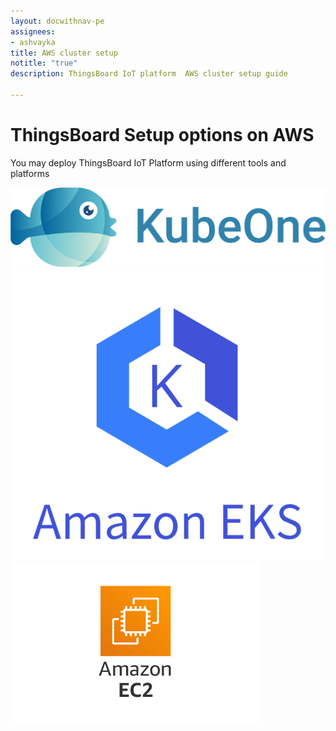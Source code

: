 ```yaml
---
layout: docwithnav-pe
assignees:
- ashvayka
title: AWS cluster setup
notitle: "true"
description: ThingsBoard IoT platform  AWS cluster setup guide

---
```


<div class="installation-options">
    <div class="install-options-header">
       <div class="install-options-hero">
          <div class="container">
            <div class="install-options-hero-content">
                <h1>ThingsBoard Setup options on AWS</h1>
                <div class="install-options-description">
                    <p>
                        You may deploy ThingsBoard IoT Platform using different tools and platforms
                    </p>
                </div>
            </div>            
            <div class="deployment-container one-line-deployment-container">
                <div class="deployment-div">
                    <div class="container">
                        <div class="deployment-section deployment-on-premise active" id="onPremise">
                           <div class="deployment-cards">
                                <div class="deployment-cards-container">
                                    <div class="deployment-card-block">
                                        <a href="/docs/user-guide/install/pe/cluster/aws-cluster-setup/">
                                            <span>
                                                <div class="deployment-logo">
                                                    <img width="" src="/images/install/cloud/kubeone.png" title="Cluster setup with Kubernetes and KubeOne on AWS" alt="AWS K8S cluster">
                                                 </div>
                                            </span>
                                        </a>
                                    </div>
                               </div>
                                <div class="deployment-cards-container">
                                    <div class="deployment-card-block">
                                        <a href="/docs/user-guide/install/pe/cluster/aws-eks-cluster-setup/">
                                            <span>
                                                <div class="deployment-logo">
                                                    <img width="" src="/images/install/cloud/eks.png" title="Cluster setup with Kubernetes on AWS EKS" alt="AWS EKS K8S cluster">
                                                 </div>
                                            </span>
                                        </a>
                                    </div>
                               </div>
                               <div class="deployment-cards-container">
                                   <div class="deployment-card-block">
                                       <a href="/docs/user-guide/install/pe/aws-marketplace/">
                                           <span>
                                               <div class="deployment-logo">
                                                   <img width="" src="/images/install/cloud/amazon_ec2.png" title="Self-hosted setup using AWS Marketplace" alt="AWS Marketplace">
                                                </div>
                                           </span>
                                       </a>
                                   </div>
                              </div>                     
                            </div>                        
                        </div>
                    </div>
                </div>    
            </div>
          </div>
       </div>
    </div>
</div>
